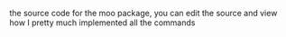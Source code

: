 the source code for the moo package, you can edit the source and view how I pretty much implemented all the commands

